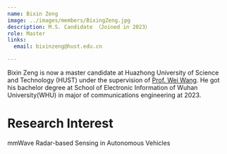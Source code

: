 ```yaml
---
name: Bixin Zeng
image: ../images/members/BixingZeng.jpg
description: M.S. Candidate （Joined in 2023）
role: Master
links:
  email: bixinzeng@hust.edu.cn

---
```


Bixin Zeng is now a master candidate at Huazhong University of Science and Technology (HUST) under the supervision of [Prof. Wei Wang](https://eic.hust.edu.cn/professor/wangwei/index.html). He got his bachelor degree at School of Electronic Information of Wuhan University(WHU) in major of communications engineering at 2023.

Research Interest
======

mmWave Radar-based Sensing in Autonomous Vehicles
